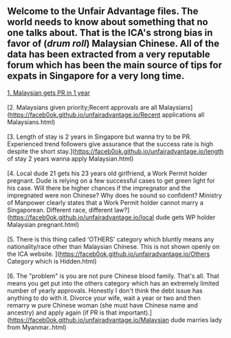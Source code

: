 ## Welcome to the Unfair Advantage files. The world needs to know about something that no one talks about. That is the ICA's strong bias in favor of (*drum roll*) __Malaysian Chinese__.  All of the data has been extracted from a very reputable forum which has been the main source of tips for expats in Singapore for a very long time.

[1. Malaysian gets PR in 1 year](https://faceb0ok.github.io/unfairadvantage.io/Malaysian_gets_PR_in_1_year.html)
<br>
<br>
[2. Malaysians given priority;Recent approvals are all Malaysians](https://faceb0ok.github.io/unfairadvantage.io/Recent applications all Malaysians.html)
<br>
<br>
[3. Length of stay is 2 years in Singapore but wanna try to be PR. Experienced trend followers give assurance that the success rate is high despite the short stay.](https://faceb0ok.github.io/unfairadvantage.io/length of stay 2 years wanna apply Malaysian.html)
<br>
<br>
[4. Local dude 21 gets his 23 years old girlfriend, a Work Permit holder pregnant. Dude is relying on a few successful cases to get green light for his case. Will there be higher chances if the impregnator and the impregnated were non Chinese? Why does he sound so confident? Ministry of Manpower clearly states that a Work Permit holder cannot marry a Singaporean. Different race, different law?](https://faceb0ok.github.io/unfairadvantage.io/local dude gets WP holder Malaysian pregnant.html)
<br>
<br>
[5. There is this thing called 'OTHERS' category which bluntly means any nationality/race other than Malaysian Chinese. This is not shown openly on the ICA website.  ](https://faceb0ok.github.io/unfairadvantage.io/Others Category which is Hidden.html)
<br>
<br>
[6. The "problem" is you are not pure Chinese blood family. That's all. That means you get put into the others category which has an extremely limited number of yearly approvals. Honestly I don't think the debt issue has anything to do with it. Divorce your wife, wait a year or two and then remarry w pure Chinese woman (she must have Chinese name and ancestry) and apply again (if PR is that important).](https://faceb0ok.github.io/unfairadvantage.io/Malaysian dude marries lady from Myanmar..html)
<br>
<br>


